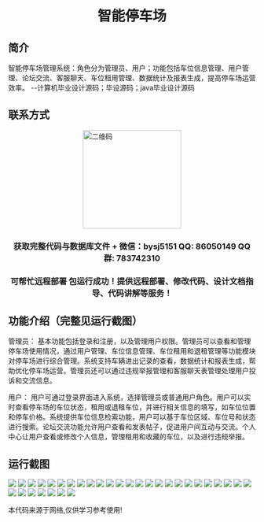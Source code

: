 <p><h1 align="center">智能停车场</h1></p>

## 简介
智能停车场管理系统：角色分为管理员、用户；功能包括车位信息管理、用户管理、论坛交流、客服聊天、车位租用管理、数据统计及报表生成，提高停车场运营效率。    --计算机毕业设计源码；毕设源码；java毕业设计源码


## 联系方式
<img src="https://bs-1329754181.cos.ap-shanghai.myqcloud.com/wx.jpg" alt="二维码" style="display: block; margin: 0 auto;" width="200px">
<p><h3 align="center">获取完整代码与数据库文件 + 微信：bysj5151 QQ: 86050149 QQ群: 783742310</h3></p>
<p><h3 align="center">可帮忙远程部署 包运行成功！提供远程部署、修改代码、设计文档指导、代码讲解等服务！</h3></p>

## 功能介绍（完整见运行截图）
管理员： 基本功能包括登录和注册，以及管理用户权限。管理员可以查看和管理停车场使用情况，通过用户管理、车位信息管理、车位租用和退租管理等功能模块对停车场进行综合管理。系统支持车辆进出记录的查看，数据统计和报表生成，帮助优化停车场运营。管理员还可以通过违规举报管理和客服聊天表管理处理用户投诉和交流信息。

用户： 用户可通过登录界面进入系统，选择管理员或普通用户角色。用户可以实时查看停车场的车位状态，租用或退租车位，并进行相关信息的填写，如车位位置和停车价格。系统提供车位信息检索功能，用户可以基于车位区域、车位号和状态进行搜索。论坛交流功能允许用户查看和发表帖子，促进用户间互动与交流。个人中心让用户查看或修改个人信息，管理租用和收藏的车位，以及进行违规举报。


## 运行截图
![](https://bs-1329754181.cos.ap-shanghai.myqcloud.com/ssm/IntelligentParkingLot/img/001.jpg)
![](https://bs-1329754181.cos.ap-shanghai.myqcloud.com/ssm/IntelligentParkingLot/img/002.jpg)
![](https://bs-1329754181.cos.ap-shanghai.myqcloud.com/ssm/IntelligentParkingLot/img/003.jpg)
![](https://bs-1329754181.cos.ap-shanghai.myqcloud.com/ssm/IntelligentParkingLot/img/004.jpg)
![](https://bs-1329754181.cos.ap-shanghai.myqcloud.com/ssm/IntelligentParkingLot/img/005.jpg)
![](https://bs-1329754181.cos.ap-shanghai.myqcloud.com/ssm/IntelligentParkingLot/img/006.jpg)
![](https://bs-1329754181.cos.ap-shanghai.myqcloud.com/ssm/IntelligentParkingLot/img/007.jpg)
![](https://bs-1329754181.cos.ap-shanghai.myqcloud.com/ssm/IntelligentParkingLot/img/008.jpg)
![](https://bs-1329754181.cos.ap-shanghai.myqcloud.com/ssm/IntelligentParkingLot/img/009.jpg)
![](https://bs-1329754181.cos.ap-shanghai.myqcloud.com/ssm/IntelligentParkingLot/img/010.jpg)
![](https://bs-1329754181.cos.ap-shanghai.myqcloud.com/ssm/IntelligentParkingLot/img/011.jpg)
![](https://bs-1329754181.cos.ap-shanghai.myqcloud.com/ssm/IntelligentParkingLot/img/012.jpg)
![](https://bs-1329754181.cos.ap-shanghai.myqcloud.com/ssm/IntelligentParkingLot/img/013.jpg)
![](https://bs-1329754181.cos.ap-shanghai.myqcloud.com/ssm/IntelligentParkingLot/img/014.jpg)
![](https://bs-1329754181.cos.ap-shanghai.myqcloud.com/ssm/IntelligentParkingLot/img/015.jpg)
![](https://bs-1329754181.cos.ap-shanghai.myqcloud.com/ssm/IntelligentParkingLot/img/016.jpg)
![](https://bs-1329754181.cos.ap-shanghai.myqcloud.com/ssm/IntelligentParkingLot/img/017.jpg)
![](https://bs-1329754181.cos.ap-shanghai.myqcloud.com/ssm/IntelligentParkingLot/img/018.jpg)
![](https://bs-1329754181.cos.ap-shanghai.myqcloud.com/ssm/IntelligentParkingLot/img/019.jpg)
![](https://bs-1329754181.cos.ap-shanghai.myqcloud.com/ssm/IntelligentParkingLot/img/020.jpg)
![](https://bs-1329754181.cos.ap-shanghai.myqcloud.com/ssm/IntelligentParkingLot/img/021.jpg)
![](https://bs-1329754181.cos.ap-shanghai.myqcloud.com/ssm/IntelligentParkingLot/img/022.jpg)
![](https://bs-1329754181.cos.ap-shanghai.myqcloud.com/ssm/IntelligentParkingLot/img/023.jpg)
![](https://bs-1329754181.cos.ap-shanghai.myqcloud.com/ssm/IntelligentParkingLot/img/024.jpg)
![](https://bs-1329754181.cos.ap-shanghai.myqcloud.com/ssm/IntelligentParkingLot/img/025.jpg)
![](https://bs-1329754181.cos.ap-shanghai.myqcloud.com/ssm/IntelligentParkingLot/img/026.jpg)
![](https://bs-1329754181.cos.ap-shanghai.myqcloud.com/ssm/IntelligentParkingLot/img/027.jpg)
![](https://bs-1329754181.cos.ap-shanghai.myqcloud.com/ssm/IntelligentParkingLot/img/028.jpg)
![](https://bs-1329754181.cos.ap-shanghai.myqcloud.com/ssm/IntelligentParkingLot/img/029.jpg)
![](https://bs-1329754181.cos.ap-shanghai.myqcloud.com/ssm/IntelligentParkingLot/img/030.jpg)
![](https://bs-1329754181.cos.ap-shanghai.myqcloud.com/ssm/IntelligentParkingLot/img/031.jpg)
![](https://bs-1329754181.cos.ap-shanghai.myqcloud.com/ssm/IntelligentParkingLot/img/032.jpg)

<p>本代码来源于网络,仅供学习参考使用!</p>

